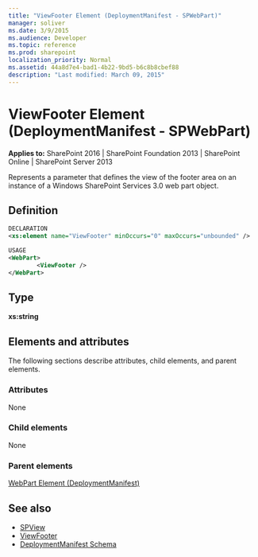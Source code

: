 ```yaml
---
title: "ViewFooter Element (DeploymentManifest - SPWebPart)"
manager: soliver
ms.date: 3/9/2015
ms.audience: Developer
ms.topic: reference
ms.prod: sharepoint
localization_priority: Normal
ms.assetid: 44a8d7e4-bad1-4b22-9bd5-b6c8b8cbef88
description: "Last modified: March 09, 2015"
---
```


# ViewFooter Element (DeploymentManifest - SPWebPart)

**Applies to:** SharePoint 2016 | SharePoint Foundation 2013 | SharePoint Online | SharePoint Server 2013 
  
Represents a parameter that defines the view of the footer area on an instance of a Windows SharePoint Services 3.0 web part object.

## Definition

```XML
DECLARATION
<xs:element name="ViewFooter" minOccurs="0" maxOccurs="unbounded" />

USAGE
<WebPart>
        <ViewFooter />
</WebPart>

```

## Type

**xs:string**
  
## Elements and attributes

The following sections describe attributes, child elements, and parent elements.

### Attributes

None
   
### Child elements

None
   
### Parent elements

[WebPart Element (DeploymentManifest)](webpart-element-deploymentmanifest.md)
   
## See also

- [SPView](https://msdn.microsoft.com/library/Microsoft.SharePoint.SPView.aspx) 
- [ViewFooter](https://msdn.microsoft.com/library/Microsoft.SharePoint.SPView.ViewFooter.aspx)
- [DeploymentManifest Schema](deploymentmanifest-schema.md)


